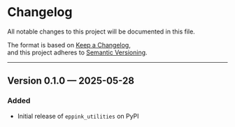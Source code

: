 # Changelog

All notable changes to this project will be documented in this file.

The format is based on [Keep a Changelog](https://keepachangelog.com/en/1.0.0/),  
and this project adheres to [Semantic Versioning](https://semver.org/).

---

## Version 0.1.0 — 2025-05-28
### Added
- Initial release of `eppink_utilities` on PyPI
